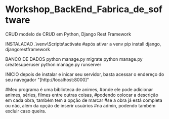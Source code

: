 # Workshop_BackEnd_Fabrica_de_software

  CRUD
modelo de CRUD em Python, Django Rest Framework

  INSTALACAO
.\venv\Scripts\activate
#após ativar a venv
pip install django, djangorestframework

  BANCO DE DADOS
python manage.py migrate
python manage.py createsuperuser
python manage.py runserver

  INICIO
depois de instalar e inicar seu servidor, basta acessar o endereço do seu navegador "[http://localhost:8000]"

#Meu programa é uma biblioteca de animes, 
#onde ele pode adicionar animes, séries, filmes entre outras coisas, 
#podendo colocar a descrição em cada obra, também tem a opção de marcar 
#se a obra já está completa ou não, além da opção de inserir usuários
#na admin, podendo também excluir caso queira.
